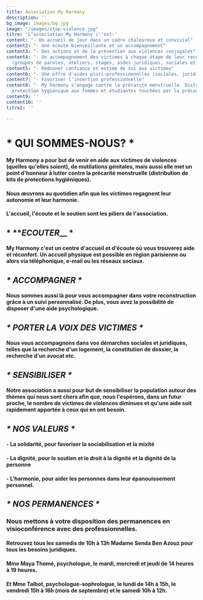```yaml
---
title: Association My Harmony
description: ''
bg_image: images/bg.jpg
image: "/images/stop-violence.jpg"
titre: 'L’association My Harmony c''est:'
content: "- Un accueil de jour dans un cadre chaleureux et convivial"
content2: "- Une écoute bienveillante et un accompagnement"
content3: "- Des actions et de la prévention aux violences conjugales"
content4: "- Un accompagnement des victimes à chaque étape de leur reconstruction
  (groupes de paroles, ateliers, stages, aides juridiques, sociales et psychologique)"
content5: "- Redonner confiance et estime de soi aux victimes"
content6: "- Une offre d'aides pluri-professionnelles (sociales, juridiques, psychologiques)"
content7: "- Favoriser l’insertion professionnelle"
content8: "- My harmony s'engage contre la précarité menstruelle. Distribution de
  protection hygiénique aux femmes et étudiantes touchées par la précarité."
content9: ''
content10: ''
titre2: ''

---
```

# __* QUI SOMMES-NOUS? *__

#### My Harmony a pour but de venir en aide aux victimes de violences (quelles qu'elles soient), de mutilations génitales, mais aussi elle met un point d'honneur à lutter contre la précarité menstruelle (distribution de kits de protections hygiéniques).

#### Nous œuvrons au quotidien afin que les victimes regagnent leur autonomie et leur harmonie.

#### L'accueil, l'écoute et le soutien sont les piliers de l'association.

## * **_ECOUTER___ *

#### My Harmony c'est un centre d'accueil et d'écoute où vous trouverez aide et réconfort. Un accueil physique est possible en région parisienne ou alors via téléphonique, e-mail ou les réseaux sociaux.

## ___* ACCOMPAGNER *___

#### Nous sommes aussi là pour vous accompagner dans votre reconstruction grâce à un suivi personnalisé. De plus, vous avez la possibilité de disposer d'une aide psychologique. 

## ___* PORTER LA VOIX DES VICTIMES *___

#### Nous vous accompagnons dans vos démarches sociales et juridiques, telles que la recherche d'un logement, la constitution de dossier, la recherche d'un avocat etc.

## ___* SENSIBILISER *___

#### Notre association a aussi pour but de sensibiliser la population autour des thèmes qui nous sont chers afin que, nous l'espérons, dans un futur proche, le nombre de victimes de violences diminues et qu'une aide soit rapidement apportée à ceux qui en ont besoin.

## ___* NOS VALEURS *___

#### - **La solidarité,** pour favoriser la sociabilisation et la mixité

#### - **La dignité,** pour le soutien et le droit à la dignité et la dignité de la personne

#### - **L'harmonie,** pour aider les personnes dans leur épanouissement personnel.

## ___* NOS PERMANENCES *___

### Nous mettons à votre disposition des permanences en visioconférence avec des professionnelles.

#### Retrouvez tous les samedis de 10h à 13h **Madame Senda Ben Azouz** pour tous les **besoins juridiques**.

#### **Mme Maya Thomé, psychologue**, le mardi, mercredi et jeudi de 14 heures à 19 heures.

#### Et **Mme Talbot, psychologue-sophrologue**, le lundi de 14h à 15h, le vendredi 15h à 16h (mois de septembre) et le samedi 10h à 12h.